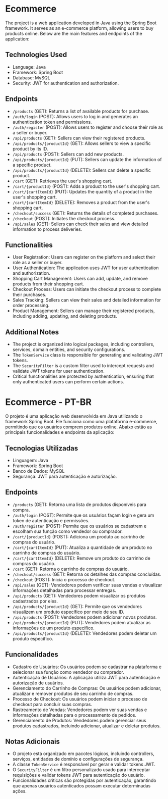 # Ecommerce

The project is a web application developed in Java using the Spring Boot framework. It serves as an e-commerce platform, allowing users to buy products online. Below are the main features and endpoints of the application:

## Technologies Used
- Language: Java
- Framework: Spring Boot
- Database: MySQL
- Security: JWT for authentication and authorization.

## Endpoints
- `/products` (GET): Returns a list of available products for purchase.
- `/auth/login` (POST): Allows users to log in and generates an authentication token and permissions.
- `/auth/register` (POST): Allows users to register and choose their role as a seller or buyer.
- `/api/products` (GET): Sellers can view their registered products.
- `/api/products/{productId}` (GET): Allows sellers to view a specific product by its ID.
- `/api/products` (POST): Sellers can add new products.
- `/api/products/{productId}` (PUT): Sellers can update the information of a specific product.
- `/api/products/{productId}` (DELETE): Sellers can delete a specific product.
- `/cart` (GET): Retrieves the user's shopping cart.
- `/cart/{productId}` (POST): Adds a product to the user's shopping cart.
- `/cart/{cartItemId}` (PUT): Updates the quantity of a product in the user's shopping cart.
- `/cart/{cartItemId}` (DELETE): Removes a product from the user's shopping cart.
- `/checkout/success` (GET): Returns the details of completed purchases.
- `/checkout` (POST): Initiates the checkout process.
- `/api/sales` (GET): Sellers can check their sales and view detailed information to process deliveries.


## Functionalities
- User Registration: Users can register on the platform and select their role as a seller or buyer.
- User Authentication: The application uses JWT for user authentication and authorization.
- Shopping Cart Management: Users can add, update, and remove products from their shopping cart.
- Checkout Process: Users can initiate the checkout process to complete their purchases.
- Sales Tracking: Sellers can view their sales and detailed information for order processing.
- Product Management: Sellers can manage their registered products, including adding, updating, and deleting products.

## Additional Notes
- The project is organized into logical packages, including controllers, services, domain entities, and security configurations.
- The `TokenService` class is responsible for generating and validating JWT tokens.
- The `SecurityFilter` is a custom filter used to intercept requests and validate JWT tokens for user authentication.
- Critical functionalities are protected by authentication, ensuring that only authenticated users can perform certain actions.


# Ecommerce - PT-BR

O projeto é uma aplicação web desenvolvida em Java utilizando o framework Spring Boot. Ele funciona como uma plataforma e-commerce, permitindo que os usuários comprem produtos online. Abaixo estão as principais funcionalidades e endpoints da aplicação:

## Tecnologias Utilizadas
- Linguagem: Java
- Framework: Spring Boot
- Banco de Dados: MySQL
- Segurança: JWT para autenticação e autorização.

## Endpoints
- `/products` (GET): Retorna uma lista de produtos disponíveis para compra.
- `/auth/login` (POST): Permite que os usuários façam login e gera um token de autenticação e permissões.
- `/auth/register` (POST): Permite que os usuários se cadastrem e escolham sua função como vendedor ou comprador.
- `/cart/{productId}` (POST): Adiciona um produto ao carrinho de compras do usuário.
- `/cart/{cartItemId}` (PUT): Atualiza a quantidade de um produto no carrinho de compras do usuário.
- `/cart/{cartItemId}` (DELETE): Remove um produto do carrinho de compras do usuário.
- `/cart` (GET): Retorna o carrinho de compras do usuário.
- `/checkout/success` (GET): Retorna os detalhes das compras concluídas.
- `/checkout` (POST): Inicia o processo de checkout.
- `/api/sales` (GET): Vendedores podem verificar suas vendas e visualizar informações detalhadas para processar entregas.
- `/api/products` (GET): Vendedores podem visualizar os produtos cadastrados por eles.
- `/api/products/{productId}` (GET): Permite que os vendedores visualizem um produto específico por meio de seu ID.
- `/api/products` (POST): Vendedores podem adicionar novos produtos.
- `/api/products/{productId}` (PUT): Vendedores podem atualizar as informações de um produto específico.
- `/api/products/{productId}` (DELETE): Vendedores podem deletar um produto específico.

## Funcionalidades
- Cadastro de Usuários: Os usuários podem se cadastrar na plataforma e selecionar sua função como vendedor ou comprador.
- Autenticação de Usuários: A aplicação utiliza JWT para autenticação e autorização de usuários.
- Gerenciamento do Carrinho de Compras: Os usuários podem adicionar, atualizar e remover produtos de seu carrinho de compras.
- Processo de Checkout: Os usuários podem iniciar o processo de checkout para concluir suas compras.
- Rastreamento de Vendas: Vendedores podem ver suas vendas e informações detalhadas para o processamento de pedidos.
- Gerenciamento de Produtos: Vendedores podem gerenciar seus produtos cadastrados, incluindo adicionar, atualizar e deletar produtos.

## Notas Adicionais
- O projeto está organizado em pacotes lógicos, incluindo controllers, serviços, entidades de domínio e configurações de segurança.
- A classe `TokenService` é responsável por gerar e validar tokens JWT.
- O `SecurityFilter` é um filtro personalizado usado para interceptar requisições e validar tokens JWT para autenticação do usuário.
- Funcionalidades críticas são protegidas por autenticação, garantindo que apenas usuários autenticados possam executar determinadas ações.


